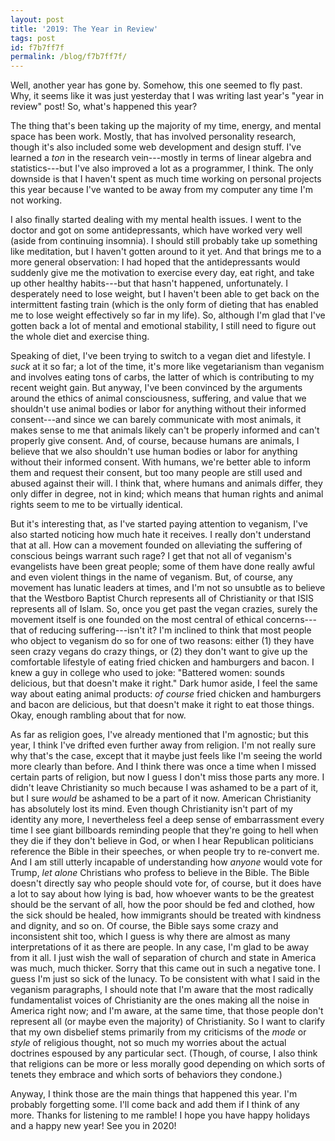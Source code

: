 ```yaml
---
layout: post
title: '2019: The Year in Review'
tags: post
id: f7b7ff7f
permalink: /blog/f7b7ff7f/
---
```


Well, another year has gone by. Somehow, this one seemed to fly past. Why, it seems like it was just yesterday that I was writing last year's "year in review" post! So, what's happened this year?

The thing that's been taking up the majority of my time, energy, and mental space has been work. Mostly, that has involved personality research, though it's also included some web development and design stuff. I've learned a _ton_ in the research vein---mostly in terms of linear algebra and statistics---but I've also improved a lot as a programmer, I think. The only downside is that I haven't spent as much time working on personal projects this year because I've wanted to be away from my computer any time I'm not working.

I also finally started dealing with my mental health issues. I went to the doctor and got on some antidepressants, which have worked very well (aside from continuing insomnia). I should still probably take up something like meditation, but I haven't gotten around to it yet. And that brings me to a more general observation: I had hoped that the antidepressants would suddenly give me the motivation to exercise every day, eat right, and take up other healthy habits---but that hasn't happened, unfortunately. I desperately need to lose weight, but I haven't been able to get back on the intermittent fasting train (which is the only form of dieting that has enabled me to lose weight effectively so far in my life). So, although I'm glad that I've gotten back a lot of mental and emotional stability, I still need to figure out the whole diet and exercise thing.

Speaking of diet, I've been trying to switch to a vegan diet and lifestyle. I _suck_ at it so far; a lot of the time, it's more like vegetarianism than veganism and involves eating tons of carbs, the latter of which is contributing to my recent weight gain. But anyway, I've been convinced by the arguments around the ethics of animal consciousness, suffering, and value that we shouldn't use animal bodies or labor for anything without their informed consent---and since we can barely communicate with most animals, it makes sense to me that animals likely can't be properly informed and can't properly give consent. And, of course, because humans are animals, I believe that we also shouldn't use human bodies or labor for anything without their informed consent. With humans, we're better able to inform them and request their consent, but too many people are still used and abused against their will. I think that, where humans and animals differ, they only differ in degree, not in kind; which means that human rights and animal rights seem to me to be virtually identical.

But it's interesting that, as I've started paying attention to veganism, I've also started noticing how much hate it receives. I really don't understand that at all. How can a movement founded on alleviating the suffering of conscious beings warrant such rage? I get that not all of veganism's evangelists have been great people; some of them have done really awful and even violent things in the name of veganism. But, of course, any movement has lunatic leaders at times, and I'm not so unsubtle as to believe that the Westboro Baptist Church represents all of Christianity or that ISIS represents all of Islam. So, once you get past the vegan crazies, surely the movement itself is one founded on the most central of ethical concerns---that of reducing suffering---isn't it? I'm inclined to think that most people who object to veganism do so for one of two reasons: either (1) they have seen crazy vegans do crazy things, or (2) they don't want to give up the comfortable lifestyle of eating fried chicken and hamburgers and bacon. I knew a guy in college who used to joke: "Battered women: sounds delicious, but that doesn't make it right." Dark humor aside, I feel the same way about eating animal products: _of course_ fried chicken and hamburgers and bacon are delicious, but that doesn't make it right to eat those things. Okay, enough rambling about that for now.

As far as religion goes, I've already mentioned that I'm agnostic; but this year, I think I've drifted even further away from religion. I'm not really sure why that's the case, except that it maybe just feels like I'm seeing the world more clearly than before. And I think there was once a time when I missed certain parts of religion, but now I guess I don't miss those parts any more. I didn't leave Christianity so much because I was ashamed to be a part of it, but I sure _would_ be ashamed to be a part of it now. American Christianity has absolutely lost its mind. Even though Christianity isn't part of my identity any more, I nevertheless feel a deep sense of embarrassment every time I see giant billboards reminding people that they're going to hell when they die if they don't believe in God, or when I hear Republican politicians reference the Bible in their speeches, or when people try to re-convert me. And I am still utterly incapable of understanding how _anyone_ would vote for Trump, _let alone_ Christians who profess to believe in the Bible. The Bible doesn't directly say who people should vote for, of course, but it does have a lot to say about how lying is bad, how whoever wants to be the greatest should be the servant of all, how the poor should be fed and clothed, how the sick should be healed, how immigrants should be treated with kindness and dignity, and so on. Of course, the Bible says some crazy and inconsistent shit too, which I guess is why there are almost as many interpretations of it as there are people. In any case, I'm glad to be away from it all. I just wish the wall of separation of church and state in America was much, much thicker. Sorry that this came out in such a negative tone. I guess I'm just so sick of the lunacy. To be consistent with what I said in the veganism paragraphs, I should note that I'm aware that the most radically fundamentalist voices of Christianity are the ones making all the noise in America right now; and I'm aware, at the same time, that those people don't represent all (or maybe even the majority) of Christianity. So I want to clarify that my own disbelief stems primarily from my criticisms of the _mode_ or _style_ of religious thought, not so much my worries about the actual doctrines espoused by any particular sect. (Though, of course, I also think that religions can be more or less morally good depending on which sorts of tenets they embrace and which sorts of behaviors they condone.)

Anyway, I think those are the main things that happened this year. I'm probably forgetting some. I'll come back and add them if I think of any more. Thanks for listening to me ramble! I hope you have happy holidays and a happy new year! See you in 2020!

